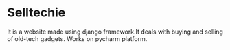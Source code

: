 # Selltechie
It is a website made using django framework.It deals with buying and selling of old-tech gadgets.
Works on pycharm platform.
